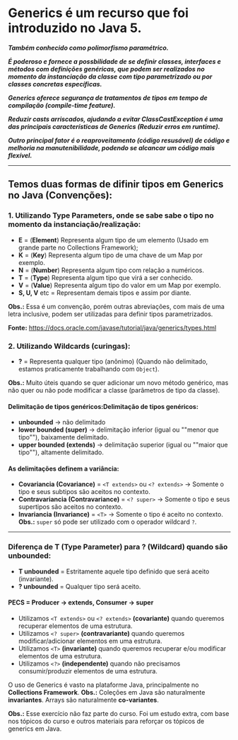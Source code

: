 # Generics é um recurso que foi introduzido no Java 5.

***Também conhecido como polimorfismo paramétrico.***

***É poderoso e fornece a possbilidade de se definir classes, interfaces e métodos
com definições genéricas, que podem ser realizados no momento da instanciação da classe com tipo parametrizado
ou por classes concretas específicas.***

***Generics oferece segurança de tratamentos de tipos em tempo de compilação (compile-time feature).***

***Reduzir casts arriscados, ajudando a evitar ClassCastException é uma das principais
características de Generics (Reduzir erros em runtime).***

***Outro principal fator é o reaproveitamento (código resusável) de código e melhoria na manutenibilidade,
podendo se alcancar um código mais flexível.***

------------



## Temos duas formas de difinir tipos em Generics no Java (Convenções):
### 1. Utilizando Type Parameters, onde se sabe sabe o tipo no momento da instanciação/realização:

- **E** = (**Element**) Representa algum tipo de um elemento (Usado em grande parte no Collections Framework);
- **K** = (**Key**) Representa algum tipo de uma chave de um Map por exemplo.
- **N** = (**Number**) Representa algum tipo com relação a numéricos.
- **T** = (**Type**) Representa algum tipo que virá a ser conhecido.
- **V** = (**Value**) Representa algum tipo do valor em um Map por exemplo.
- **S, U, V** etc = Representam demais tipos e assim por diante.

**Obs.:** Essa é um convenção, porém outras abreviações, com mais de uma letra inclusive, podem ser utilizadas para definir tipos parametrizados.

**Fonte:** https://docs.oracle.com/javase/tutorial/java/generics/types.html

### 2. Utilizando Wildcards (curingas):
- **?** = Representa qualquer tipo (anônimo) (Quando não delimitado, estamos praticamente trabalhando com `Object`).

**Obs.:** Muito úteis quando se quer adicionar um novo método genérico, mas não quer ou não pode modificar a classe (parâmetros de tipo da classe).

#### Delimitação de tipos genéricos:Delimitação de tipos genéricos:
- **unbounded** -> não delimitado
- **lower bounded (super)** -> delimitação inferior (igual ou ""menor que tipo""), baixamente delimitado.
- **upper bounded (extends)** -> delimitação superior (igual ou ""maior que tipo""), altamente delimitado.

#### As delimitações definem a variância:
- **Covariancia (Covariance)** = `<T extends>` ou `<? extends>` -> Somente o tipo e seus subtipos são aceitos no contexto.
- **Contravariancia (Contravariance)** = `<? super>` -> Somente o tipo e seus supertipos são aceitos no contexto.
- **Invariancia (Invariance)** = `<T>` -> Somente o tipo é aceito no contexto.
  **Obs.:** `super` só pode ser utilizado com o operador wildcard `?`.

------------


### Diferença de T (Type Parameter) para ? (Wildcard) quando são unbounded:
- **T unbounded** = Estritamente aquele tipo definido que será aceito (invariante).
- **? unbounded** = Qualquer tipo será aceito.

#### PECS = Producer -> extends, Consumer -> super
- Utilizamos `<T extends>` ou `<? extends>` **(covariante)** quando queremos recuperar elementos de uma estrutura.
- Utilizamos `<? super>` **(contravariante)** quando queremos modificar/adicionar elementos em uma estrutura.
- Utilizamos `<T>` **(invariante)** quando queremos recuperar e/ou modificar elementos de uma estrutura.
- Utilizamos `<?>` **(independente)** quando não precisamos consumir/produzir elementos de uma estrutura.

O uso de Generics é vasto na plataforme Java, principalmente no **Collections Framework**.
**Obs.:** Coleções em Java são naturalmente **invariantes**.
Arrays são naturalmente **co-variantes**.

**Obs.:** Esse exercício não faz parte do curso.
Foi um estudo extra, com base nos tópicos do curso e outros materiais para reforçar os tópicos de generics em Java.

